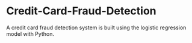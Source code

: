 # Credit-Card-Fraud-Detection
A credit card fraud detection system is built using the logistic regression model with Python.
